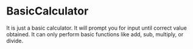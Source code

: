 # BasicCalculator
It is just a basic calculator.
It will prompt you for input until correct value obtained.
It can only perform basic functions like add, sub, multiply, or divide.

